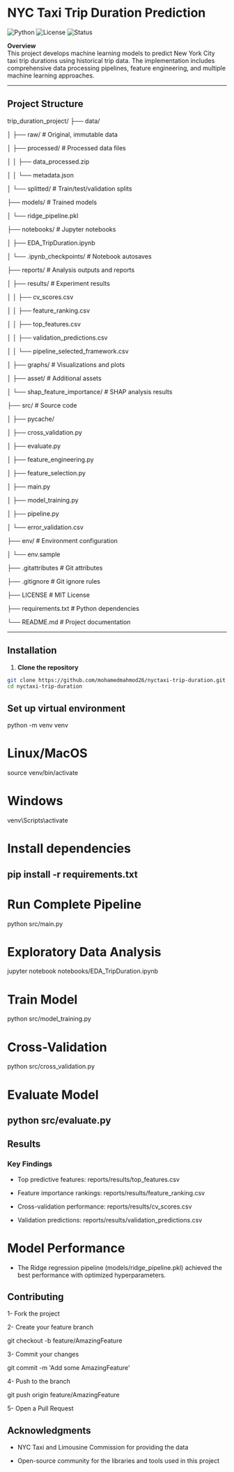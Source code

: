 # NYC Taxi Trip Duration Prediction

![Python](https://img.shields.io/badge/python-3.10-blue)
![License](https://img.shields.io/badge/license-MIT-green)
![Status](https://img.shields.io/badge/status-Active-brightgreen)

 **Overview**  
This project develops machine learning models to predict New York City taxi trip durations using historical trip data. The implementation includes comprehensive data processing pipelines, feature engineering, and multiple machine learning approaches.

---

##  Project Structure


trip_duration_project/
├── data/

│ ├── raw/ # Original, immutable data

│ ├── processed/ # Processed data files

│ │ ├── data_processed.zip

│ │ └── metadata.json

│ └── splitted/ # Train/test/validation splits

├── models/ # Trained models

│ └── ridge_pipeline.pkl

├── notebooks/ # Jupyter notebooks

│ ├── EDA_TripDuration.ipynb

│ └── .ipynb_checkpoints/ # Notebook autosaves

├── reports/ # Analysis outputs and reports

│ ├── results/ # Experiment results

│ │ ├── cv_scores.csv

│ │ ├── feature_ranking.csv

│ │ ├── top_features.csv

│ │ ├── validation_predictions.csv

│ │ └── pipeline_selected_framework.csv

│ ├── graphs/ # Visualizations and plots

│ ├── asset/ # Additional assets

│ └── shap_feature_importance/ # SHAP analysis results

├── src/ # Source code

│ ├── pycache/

│ ├── cross_validation.py

│ ├── evaluate.py

│ ├── feature_engineering.py

│ ├── feature_selection.py

│ ├── main.py

│ ├── model_training.py

│ ├── pipeline.py

│ └── error_validation.csv

├── env/ # Environment configuration

│ └── env.sample

├── .gitattributes # Git attributes

├── .gitignore # Git ignore rules

├── LICENSE # MIT License

├── requirements.txt # Python dependencies

└── README.md # Project documentation




----

##  Installation

1. **Clone the repository**
```bash
git clone https://github.com/mohamedmahmod26/nyctaxi-trip-duration.git
cd nyctaxi-trip-duration
``` 

## Set up virtual environment
python -m venv venv
# Linux/MacOS
source venv/bin/activate
# Windows
venv\Scripts\activate
# Install dependencies
pip install -r requirements.txt
--- 

# Run Complete Pipeline
python src/main.py
# Exploratory Data Analysis
jupyter notebook notebooks/EDA_TripDuration.ipynb
# Train Model
python src/model_training.py
# Cross-Validation
python src/cross_validation.py
# Evaluate Model
python src/evaluate.py
---
## Results

### Key Findings

- Top predictive features: reports/results/top_features.csv

- Feature importance rankings: reports/results/feature_ranking.csv

- Cross-validation performance: reports/results/cv_scores.csv

- Validation predictions: reports/results/validation_predictions.csv

# Model Performance

- The Ridge regression pipeline (models/ridge_pipeline.pkl) achieved the best performance with optimized hyperparameters.

## Contributing

1- Fork the project

2- Create your feature branch

git checkout -b feature/AmazingFeature


3- Commit your changes

git commit -m 'Add some AmazingFeature'


4- Push to the branch

git push origin feature/AmazingFeature


5- Open a Pull Request

## Acknowledgments

- NYC Taxi and Limousine Commission for providing the data

- Open-source community for the libraries and tools used in this project